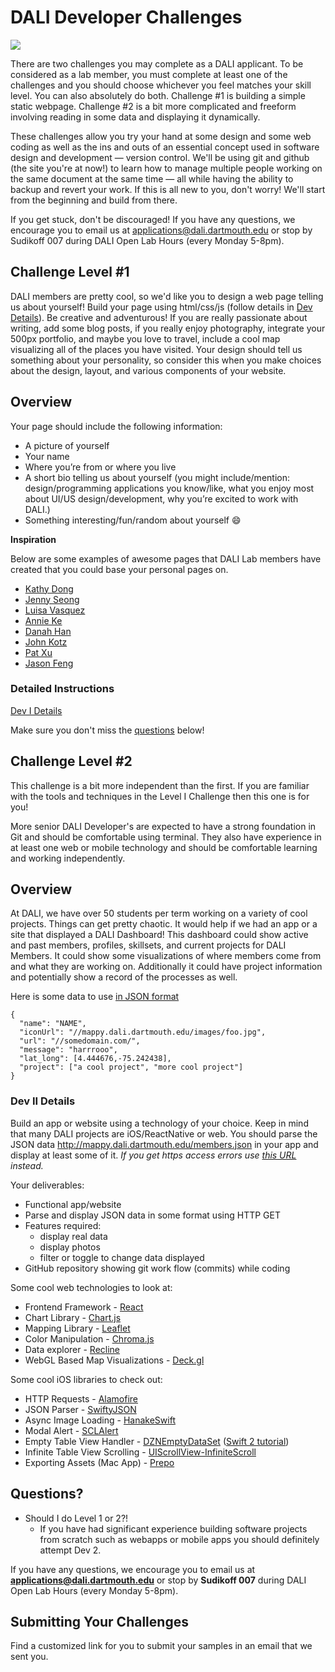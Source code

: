 # DALI Developer Challenges

![](docs/imgs/dali-mondays.gif)

There are two challenges you may complete as a DALI applicant. To be considered as a lab member, you must complete at least one of the challenges and you should choose whichever you feel matches your skill level. You can also absolutely do both. Challenge #1 is building a simple static webpage.  Challenge #2 is a bit more complicated and freeform involving reading in some data and displaying it dynamically. 

These challenges allow you try your hand at some design and some web coding as well as the ins and outs of an essential concept used in software design and development — version control. We'll be using git and github (the site you're at now!) to learn how to manage multiple people working on the same document at the same time — all while having the ability to backup and revert your work. If this is all new to you, don't worry! We'll start from the beginning and build from there.

If you get stuck, don't be discouraged! If you have any questions, we encourage you to email us at applications@dali.dartmouth.edu or stop by Sudikoff 007 during DALI Open Lab Hours (every Monday 5-8pm).

## Challenge Level #1

DALI members are pretty cool, so we'd like you to design a web page telling us about yourself! Build your page using html/css/js (follow details in [Dev Details](#detailed-instructions)). Be creative and adventurous! If you are really passionate about writing, add some blog posts, if you really enjoy photography, integrate your 500px portfolio, and maybe you love to travel, include a cool map visualizing all of the places you have visited. Your design should tell us something about your personality, so consider this when you make choices about the design, layout, and various components of your website.

## Overview

Your page should include the following information:

* A picture of yourself
* Your name
* Where you’re from or where you live
* A short bio telling us about yourself (you might include/mention: design/programming applications you know/like, what you enjoy most about UI/US design/development, why you’re excited to work with DALI.)
* Something interesting/fun/random about yourself :smile:

**Inspiration**

Below are some examples of awesome pages that DALI Lab members have created that you could base your personal pages on.

* [Kathy Dong](http://kathydong.com/)
* [Jenny Seong](http://jennyseong.me/)
* [Luisa Vasquez](luisavasquez.me)
* [Annie Ke](http://annieke.me/)
* [Danah Han](http://danahhan.me/)
* [John Kotz](http://cs.dartmouth.edu/~jkotz)
* [Pat Xu](http://www.patrickxu.com)
* [Jason Feng](http://www.jasonfeng.com)

### Detailed Instructions

[Dev I Details](./docs/dev_I_details.md)

Make sure you don't miss the [questions](#questions) below!

## Challenge Level #2

This challenge is a bit more independent than the first. If you are familiar with the tools and techniques in the Level I Challenge then this one is for you!

More senior DALI Developer's are expected to have a strong foundation in Git and should be comfortable using terminal. They also have experience in at least one web or mobile technology and should be comfortable learning and working independently.

## Overview

At DALI, we have over 50 students per term working on a variety of cool projects.  Things can get pretty chaotic.  It would help if we had an app or a site that displayed a DALI Dashboard!   This dashboard could show active and past members,  profiles,  skillsets,  and current projects for DALI Members. It could show some visualizations of where members come from and what they are working on. Additionally it could have project information and potentially show a record of the processes as well.  

Here is some data to use [in JSON format](http://mappy.dali.dartmouth.edu/members.json)

```
{
  "name": "NAME",
  "iconUrl": "//mappy.dali.dartmouth.edu/images/foo.jpg",
  "url": "//somedomain.com/",
  "message": "harrrooo",
  "lat_long": [4.444676,-75.242438],
  "project": ["a cool project", "more cool project"]
}
```

### Dev II Details

Build an app or website using a technology of your choice.  Keep in mind that many DALI projects are iOS/ReactNative or web.  You should parse the JSON data http://mappy.dali.dartmouth.edu/members.json in your app and display at least some of it. *If you get https access errors use [this URL](https://raw.githubusercontent.com/dali-lab/mappy/gh-pages/members.json) instead.*

Your deliverables:
* Functional app/website
* Parse and display JSON data in some format using HTTP GET
* Features required:
  * display real data
  * display photos
  * filter or toggle to change data displayed
* GitHub repository showing git work flow (commits) while coding

Some cool web technologies to look at:
* Frontend Framework - [React](https://facebook.github.io/react)
* Chart Library - [Chart.js](https://github.com/chartjs/Chart.js)
* Mapping Library - [Leaflet](https://github.com/Leaflet/Leaflet)
* Color Manipulation - [Chroma.js](https://github.com/gka/chroma.js)
* Data explorer - [Recline](http://okfnlabs.org/recline/)
* WebGL Based Map Visualizations - [Deck.gl](https://github.com/uber/deck.gl)

Some cool iOS libraries to check out:

* HTTP Requests - [Alamofire](https://github.com/Alamofire/Alamofire)
* JSON Parser - [SwiftyJSON](https://github.com/SwiftyJSON/SwiftyJSON)
* Async Image Loading - [HanakeSwift](https://github.com/Haneke/HanekeSwift)
* Modal Alert - [SCLAlert](https://github.com/dogo/SCLAlertView)
* Empty Table View Handler - [DZNEmptyDataSet](https://github.com/dzenbot/DZNEmptyDataSet) ([Swift 2 tutorial](https://www.hackingwithswift.com/example-code/libraries/how-to-make-empty-uitableviews-look-more-attractive-using-dznemptydataset))
* Infinite Table View Scrolling - [UIScrollView-InfiniteScroll](https://github.com/pronebird/UIScrollView-InfiniteScroll)
* Exporting Assets (Mac App) - [Prepo](https://itunes.apple.com/us/app/prepo/id476533227?mt=12)


## Questions?

- Should I do Level 1 or 2?!
  - If you have had significant experience building software projects from scratch such as webapps or mobile apps you should definitely attempt Dev 2.

If you have any questions, we encourage you to email us at **applications@dali.dartmouth.edu** or stop by **Sudikoff 007** during DALI Open Lab Hours (every Monday 5-8pm).

## Submitting Your Challenges

Find a customized link for you to submit your samples in an email that we sent you.
